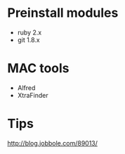 # Preinstall modules

* ruby 2.x
* git 1.8.x

# MAC tools

* Alfred
* XtraFinder

# Tips
http://blog.jobbole.com/89013/
